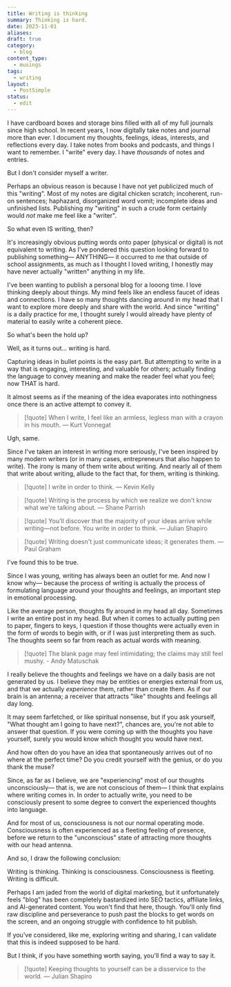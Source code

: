 ```yaml
---
title: Writing is thinking
summary: Thinking is hard.
date: 2023-11-01
aliases: 
draft: true
category:
  - blog
content_type:
  - musings
tags:
  - writing
layout:
  - PostSimple
status:
  - edit
---
```


I have cardboard boxes and storage bins filled with all of my full journals since high school. In recent years, I now digitally take notes and journal more than ever. I document my thoughts, feelings, ideas, interests, and reflections every day. I take notes from books and podcasts, and things I want to remember. I "write" every day. I have *thousands* of notes and entries. 

But I don't consider myself a writer. 

Perhaps an obvious reason is because I have not yet publicized much of this "writing". Most of my notes are digital chicken scratch; incoherent, run-on sentences; haphazard, disorganized word vomit; incomplete ideas and unfinished lists. Publishing my "writing" in such a crude form certainly would *not* make me feel like a "writer".

So what even IS writing, then? 

It's increasingly obvious putting words onto paper (physical or digital) is not equivalent to writing. As I've pondered this question looking forward to publishing something— ANYTHING— it occurred to me that outside of school assignments, as much as I thought I loved writing, I honestly may have never actually "written" anything in my life.

I've been wanting to publish a personal blog for a looong time. I love thinking deeply about things. My mind feels like an endless faucet of ideas and connections. I have so many thoughts dancing around in my head that I want to explore more deeply and share with the world. And since "writing" is a daily practice for me, I thought surely I would already have plenty of material to easily write a coherent piece. 

So what's been the hold up? 

Well, as it turns out... <span className="bold-underline">writing is hard</span>. 

Capturing ideas in bullet points is the easy part. But attempting to write in a way that is engaging, interesting, and valuable for others; actually finding the language to convey meaning and make the reader feel what you feel; now THAT is hard. 

It almost seems as if the meaning of the idea evaporates into nothingness once there is an active attempt to convey it. 

> [!quote] When I write, I feel like an armless, legless man with a crayon in his mouth. — Kurt Vonnegat 

Ugh, same. 

Since I've taken an interest in writing more seriously, I've been inspired by many modern writers (or in many cases, entrepreneurs that also happen to write). The irony is many of them write about writing. And nearly all of them that write about writing, allude to the fact that, for them, <span className="bold-underline">writing is thinking</span>.  

> [!quote] I write in order to think. — Kevin Kelly

> [!quote] Writing is the process by which we realize we don't know what we're talking about. —  Shane Parrish

> [!quote] You’ll discover that the majority of your ideas arrive while writing—not before. You write in order to think. — Julian Shapiro

> [!quote] Writing doesn't just communicate ideas; it generates them. — Paul Graham 

I've found this to be true. 

Since I was young, writing has always been an outlet for me. And now I know why— because the process of writing is actually the process of formulating language around your thoughts and feelings, an important step in emotional processing.

Like the average person, thoughts fly around in my head all day. Sometimes I write an entire post in my head. But when it comes to actually putting pen to paper, fingers to keys, I question if those thoughts were actually even in the form of words to begin with, or if I was just interpreting them as such. The thoughts seem so far from reach as actual words with meaning.  

> [!quote] The blank page may feel intimidating; the claims may still feel mushy. - Andy Matuschak

I really believe the thoughts and feelings we have on a daily basis are not generated by us. I believe they may be entities or energies external from us, and that we actually *experience* them, rather than create them. As if our brain is an antenna; a receiver that attracts "like" thoughts and feelings all day long. 

It may seem farfetched, or like spiritual nonsense, but if you ask yourself, "What thought am I going to have next?", chances are, you're not able to answer that question. If you were coming up with the thoughts you have yourself, surely you would know which thought you would have next. 

And how often do you have an idea that spontaneously arrives out of no where at the perfect time? Do you credit yourself with the genius, or do you thank the muse? 

Since, as far as I believe, we are "experiencing" most of our thoughts unconsciously— that is, we are not conscious of them— I think that explains where writing comes in. In order to actually write, you need to be consciously present to some degree to convert the experienced thoughts into language. 

And for most of us, consciousness is not our normal operating mode. Consciousness is often experienced as a fleeting feeling of presence, before we return to the "unconscious" state of attracting more thoughts with our head antenna. 

And so, I draw the following conclusion: 

Writing is thinking. Thinking is consciousness. Consciousness is fleeting. Writing is difficult. 

Perhaps I am jaded from the world of digital marketing, but it unfortunately feels "blog" has been completely bastardized into SEO tactics, affiliate links, and AI-generated content. You won't find that here, though. You'll only find raw discipline and perseverance to push past the blocks to get words on the screen, and an ongoing struggle with confidence to hit publish. 

If you've considered, like me, exploring writing and sharing, I can validate that this is indeed supposed to be hard. 

But I think, if you have something worth saying, you'll find a way to say it. 

> [!quote] Keeping thoughts to yourself can be a disservice to the world. — Julian Shapiro
